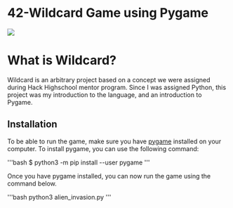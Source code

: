 # 42-Wildcard Game using Pygame 
![](https://media.giphy.com/media/KfZk0STKAo76TBthQ7/giphy.gif)

# What is Wildcard?

Wildcard is an arbitrary project based on a concept we were assigned during Hack Highschool mentor program. Since I was assigned Python, this project was my introduction to the language, and an introduction to Pygame.

## Installation

To be able to run the game, make sure you have [pygame](https://www.pygame.org/news) installed on your computer. To install pygame, you can use the following command:

'''bash
$ python3 -m pip install --user pygame
'''

Once you have pygame installed, you can now run the game using the command below.

'''bash
python3 alien_invasion.py
'''
